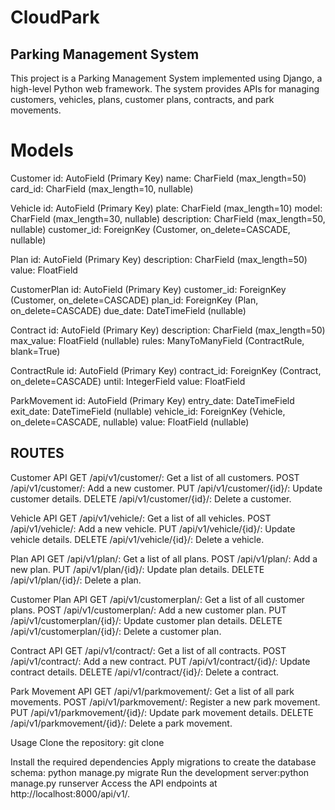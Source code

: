 # CloudPark

## Parking Management System
This project is a Parking Management System implemented using Django, a high-level Python web framework. The system provides APIs for managing customers, vehicles, plans, customer plans, contracts, and park movements.

# Models

Customer
id: AutoField (Primary Key)
name: CharField (max_length=50)
card_id: CharField (max_length=10, nullable)

Vehicle
id: AutoField (Primary Key)
plate: CharField (max_length=10)
model: CharField (max_length=30, nullable)
description: CharField (max_length=50, nullable)
customer_id: ForeignKey (Customer, on_delete=CASCADE, nullable)

Plan
id: AutoField (Primary Key)
description: CharField (max_length=50)
value: FloatField

CustomerPlan
id: AutoField (Primary Key)
customer_id: ForeignKey (Customer, on_delete=CASCADE)
plan_id: ForeignKey (Plan, on_delete=CASCADE)
due_date: DateTimeField (nullable)

Contract
id: AutoField (Primary Key)
description: CharField (max_length=50)
max_value: FloatField (nullable)
rules: ManyToManyField (ContractRule, blank=True)

ContractRule
id: AutoField (Primary Key)
contract_id: ForeignKey (Contract, on_delete=CASCADE)
until: IntegerField
value: FloatField

ParkMovement
id: AutoField (Primary Key)
entry_date: DateTimeField
exit_date: DateTimeField (nullable)
vehicle_id: ForeignKey (Vehicle, on_delete=CASCADE, nullable)
value: FloatField (nullable)

## ROUTES
Customer API
GET /api/v1/customer/: Get a list of all customers.
POST /api/v1/customer/: Add a new customer.
PUT /api/v1/customer/{id}/: Update customer details.
DELETE /api/v1/customer/{id}/: Delete a customer.

Vehicle API
GET /api/v1/vehicle/: Get a list of all vehicles.
POST /api/v1/vehicle/: Add a new vehicle.
PUT /api/v1/vehicle/{id}/: Update vehicle details.
DELETE /api/v1/vehicle/{id}/: Delete a vehicle.

Plan API
GET /api/v1/plan/: Get a list of all plans.
POST /api/v1/plan/: Add a new plan.
PUT /api/v1/plan/{id}/: Update plan details.
DELETE /api/v1/plan/{id}/: Delete a plan.

Customer Plan API
GET /api/v1/customerplan/: Get a list of all customer plans.
POST /api/v1/customerplan/: Add a new customer plan.
PUT /api/v1/customerplan/{id}/: Update customer plan details.
DELETE /api/v1/customerplan/{id}/: Delete a customer plan.

Contract API
GET /api/v1/contract/: Get a list of all contracts.
POST /api/v1/contract/: Add a new contract.
PUT /api/v1/contract/{id}/: Update contract details.
DELETE /api/v1/contract/{id}/: Delete a contract.

Park Movement API
GET /api/v1/parkmovement/: Get a list of all park movements.
POST /api/v1/parkmovement/: Register a new park movement.
PUT /api/v1/parkmovement/{id}/: Update park movement details.
DELETE /api/v1/parkmovement/{id}/: Delete a park movement.

Usage
Clone the repository: git clone <repository-url>


Install the required dependencies
Apply migrations to create the database schema: python manage.py migrate
Run the development server:python manage.py runserver
Access the API endpoints at http://localhost:8000/api/v1/.
